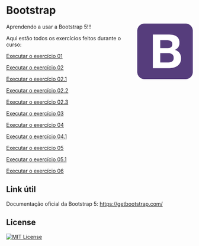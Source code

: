 # Bootstrap

<img src="Imagem/bootstrap.webp" alt="Logo" align="right" width="150">

 Aprendendo a usar a Bootstrap 5!!!
 
 Aqui estão todos os exercícios feitos durante o curso:

 <a href= "https://anajulialeite.github.io/Bootstrap/Aula01.html">Executar o exercício 01</a>

 <a href= "https://anajulialeite.github.io/Bootstrap/Aula02.html">Executar o exercício 02</a>

 <a href= "https://anajulialeite.github.io/Bootstrap/Aula02-1.html">Executar o exercício 02.1</a>

 <a href= "https://anajulialeite.github.io/Bootstrap/Aula02-2.html">Executar o exercício 02.2</a>

 <a href= "https://anajulialeite.github.io/Bootstrap/Aula02-3.html">Executar o exercício 02.3</a>

 <a href= "https://anajulialeite.github.io/Bootstrap/Aula03.html">Executar o exercício 03</a>

 <a href= "https://anajulialeite.github.io/Bootstrap/Aula04.html">Executar o exercício 04</a>

 <a href= "https://anajulialeite.github.io/Bootstrap/Aula04-1.html">Executar o exercício 04.1</a>

 <a href= "https://anajulialeite.github.io/Bootstrap/Aula05.html">Executar o exercício 05</a>

 <a href= "https://anajulialeite.github.io/Bootstrap/Aula05-1.html">Executar o exercício 05.1</a>

 <a href= "https://anajulialeite.github.io/Bootstrap/Aula06.html">Executar o exercício 06</a>

 ## Link útil

 Documentação oficial da Bootstrap 5: https://getbootstrap.com/

## License

[![MIT License](https://img.shields.io/badge/License-MIT-green.svg)](./LICENSE)
